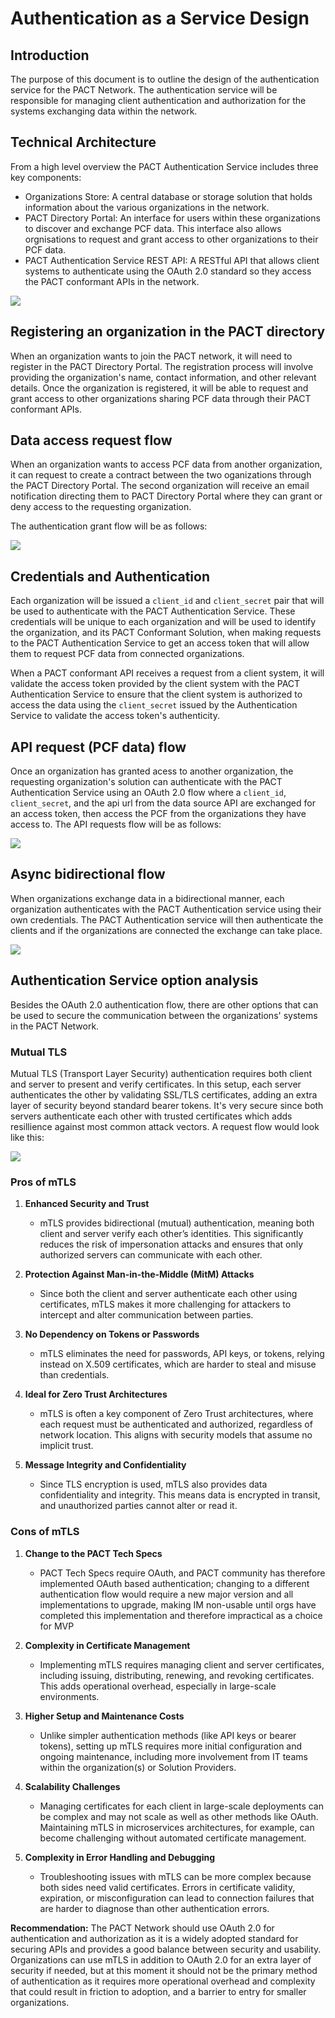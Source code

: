 # Authentication as a Service Design

## Introduction

The purpose of this document is to outline the design of the authentication service for the PACT Network. The authentication service will be responsible for managing client authentication and authorization for the systems exchanging data within the network.

## Technical Architecture

From a high level overview the PACT Authentication Service includes three key components:

- Organizations Store: A central database or storage solution that holds information about the various organizations in the network.
- PACT Directory Portal: An interface for users within these organizations to discover and exchange PCF data. This interface also allows orgnisations to request and grant access to other organizations to their PCF data.
- PACT Authentication Service REST API: A RESTful API that allows client systems to authenticate using the OAuth 2.0 standard so they access the PACT conformant APIs in the network.

![](<PACT Authentication As A Service.jpg>)

## Registering an organization in the PACT directory

When an organization wants to join the PACT network, it will need to register in the PACT Directory Portal. The registration process will involve providing the organization's name, contact information, and other relevant details. Once the organization is registered, it will be able to request and grant access to other organizations sharing PCF data through their PACT conformant APIs.

## Data access request flow

When an organization wants to access PCF data from another organization, it can request to create a contract between the two oganizations through the PACT Directory Portal. The second organization will receive an email notification directing them to PACT Directory Portal where they can grant or deny access to the requesting organization.

The authentication grant flow will be as follows:

![](access-request-flow.png)

## Credentials and Authentication

Each organization will be issued a `client_id` and `client_secret` pair that will be used to authenticate with the PACT Authentication Service. These credentials will be unique to each organization and will be used to identify the organization, and its PACT Conformant Solution, when making requests to the PACT Authentication Service to get an access token that will allow them to request PCF data from connected organizations.

When a PACT conformant API receives a request from a client system, it will validate the access token provided by the client system with the PACT Authentication Service to ensure that the client system is authorized to access the data using the `client_secret` issued by the Authentication Service to validate the access token's authenticity.

## API request (PCF data) flow

Once an organization has granted acess to another organization, the requesting organization's solution can authenticate with the PACT Authentication Service using an OAuth 2.0 flow where a `client_id`, `client_secret`, and the api url from the data source API are exchanged for an access token, then access the PCF from the organizations they have access to. The API requests flow will be as follows:

![](auth-flow.png)

## Async bidirectional flow

When organizations exchange data in a bidirectional manner, each organization authenticates with the PACT Authentication service using their own credentials. The PACT Authentication service will then authenticate the clients and if the organizations are connected the exchange can take place.

![](bidirectional-flow.png)

## Authentication Service option analysis

Besides the OAuth 2.0 authentication flow, there are other options that can be used to secure the communication between the organizations' systems in the PACT Network.

### Mutual TLS

Mutual TLS (Transport Layer Security) authentication requires both client and server to present and verify certificates. In this setup, each server authenticates the other by validating SSL/TLS certificates, adding an extra layer of security beyond standard bearer tokens. It's very secure since both servers authenticate each other with trusted certificates which adds resillience against most common attack vectors. A request flow would look like this:

![](mtls-diagram.png)

### Pros of mTLS

1. **Enhanced Security and Trust**

   - mTLS provides bidirectional (mutual) authentication, meaning both client and server verify each other’s identities. This significantly reduces the risk of impersonation attacks and ensures that only authorized servers can communicate with each other.

2. **Protection Against Man-in-the-Middle (MitM) Attacks**

   - Since both the client and server authenticate each other using certificates, mTLS makes it more challenging for attackers to intercept and alter communication between parties.

3. **No Dependency on Tokens or Passwords**

   - mTLS eliminates the need for passwords, API keys, or tokens, relying instead on X.509 certificates, which are harder to steal and misuse than credentials.

4. **Ideal for Zero Trust Architectures**

   - mTLS is often a key component of Zero Trust architectures, where each request must be authenticated and authorized, regardless of network location. This aligns with security models that assume no implicit trust.

5. **Message Integrity and Confidentiality**
   - Since TLS encryption is used, mTLS also provides data confidentiality and integrity. This means data is encrypted in transit, and unauthorized parties cannot alter or read it.

### Cons of mTLS

1. **Change to the PACT Tech Specs**

   - PACT Tech Specs require OAuth, and PACT community has therefore implemented OAuth based authentication; changing to a different authentication flow would require a new major version and all implementations to upgrade, making IM non-usable until orgs have completed this implementation and therefore impractical as a choice for MVP

2. **Complexity in Certificate Management**

   - Implementing mTLS requires managing client and server certificates, including issuing, distributing, renewing, and revoking certificates. This adds operational overhead, especially in large-scale environments.

3. **Higher Setup and Maintenance Costs**

   - Unlike simpler authentication methods (like API keys or bearer tokens), setting up mTLS requires more initial configuration and ongoing maintenance, including more involvement from IT teams within the organization(s) or Solution Providers.

4. **Scalability Challenges**

   - Managing certificates for each client in large-scale deployments can be complex and may not scale as well as other methods like OAuth. Maintaining mTLS in microservices architectures, for example, can become challenging without automated certificate management.

5. **Complexity in Error Handling and Debugging**
   - Troubleshooting issues with mTLS can be more complex because both sides need valid certificates. Errors in certificate validity, expiration, or misconfiguration can lead to connection failures that are harder to diagnose than other authentication errors.

**Recommendation:** The PACT Network should use OAuth 2.0 for authentication and authorization as it is a widely adopted standard for securing APIs and provides a good balance between security and usability. Organizations can use mTLS in addition to OAuth 2.0 for an extra layer of security if needed, but at this moment it should not be the primary method of authentication as it requires more operational overhead and complexity that could result in friction to adoption, and a barrier to entry for smaller organizations.
